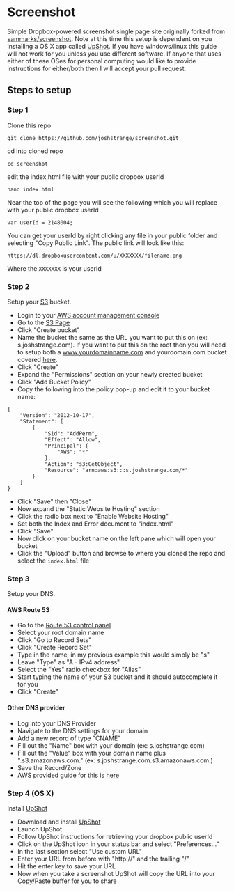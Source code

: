 # Screenshot

Simple Dropbox-powered screenshot single page site originally forked from [sammarks/screenshot](https://github.com/sammarks/screenshot). Note at this time this setup is dependent on you installing a OS X app called [UpShot](http://upshot.it/). If you have windows/linux this guide will not work for you unless you use different software. If anyone that uses either of these OSes for personal computing would like to provide instructions for either/both then I will accept your pull request.


## Steps to setup

### Step 1

Clone this repo

````
git clone https://github.com/joshstrange/screenshot.git
````

cd into cloned repo

````
cd screenshot
````

edit the index.html file with your public dropbox userId

````
nano index.html
````

Near the top of the page you will see the following which you will replace with your public dropbox userId

````
var userId = 2148004;
````

You can get your userId by right clicking any file in your public folder and selecting "Copy Public Link". The public link will look like this:

````
https://dl.dropboxusercontent.com/u/XXXXXXX/filename.png
````

Where the `XXXXXXX` is your userId

### Step 2

Setup your [S3](http://aws.amazon.com/s3) bucket. 

* Login to your [AWS account management console](https://console.aws.amazon.com/console/home)
* Go to the [S3 Page](https://console.aws.amazon.com/s3/home)
* Click "Create bucket"
* Name the bucket the same as the URL you want to put this on (ex: s.joshstrange.com). If you want to put this on the root then you will need to setup both a www.yourdomainname.com and yourdomain.com bucket covered [here](http://docs.aws.amazon.com/AmazonS3/latest/dev/website-hosting-custom-domain-walkthrough.html).
* Click "Create"
* Expand the "Permissions" section on your newly created bucket
* Click "Add Bucket Policy"
* Copy the following into the policy pop-up and edit it to your bucket name:

````
{
	"Version": "2012-10-17",
	"Statement": [
		{
			"Sid": "AddPerm",
			"Effect": "Allow",
			"Principal": {
				"AWS": "*"
			},
			"Action": "s3:GetObject",
			"Resource": "arn:aws:s3:::s.joshstrange.com/*"
		}
	]
}
````
* Click "Save" then "Close"
* Now expand the "Static Website Hosting" section
* Click the radio box next to "Enable Website Hosting"
* Set both the Index and Error document to "index.html"
* Click "Save"
* Now click on your bucket name on the left pane which will open your bucket
* Click the "Upload" button and browse to where you cloned the repo and select the `index.html` file


### Step 3

Setup your DNS.

#### AWS Route 53

* Go to the [Route 53 control panel](https://console.aws.amazon.com/route53/home)
* Select your root domain name
* Click "Go to Record Sets"
* Click "Create Record Set"
* Type in the name, in my previous example this would simply be "s"
* Leave "Type" as "A - IPv4 address"
* Select the "Yes" radio checkbox for "Alias"
* Start typing the name of your S3 bucket and it should autocomplete it for you
* Click "Create"

#### Other DNS provider

* Log into your DNS Provider
* Navigate to the DNS settings for your domain
* Add a new record of type "CNAME"
* Fill out the "Name" box with your domain (ex: s.joshstrange.com)
* Fill out the "Value" box with your domain name plus ".s3.amazonaws.com." (ex: s.joshstrange.com.s3.amazonaws.com.)
* Save the Record/Zone
* AWS provided guide for this is [here](http://docs.aws.amazon.com/AmazonS3/latest/dev/VirtualHosting.html#VirtualHostingCustomURLs)

### Step 4 (OS X)

Install [UpShot](http://upshot.it/)

* Download and install [UpShot](http://upshot.it/)
* Launch UpShot
* Follow UpShot instructions for retrieving your dropbox public userId
* Click on the UpShot icon in your status bar and select "Preferences..."
* In the last section select "Use custom URL"
* Enter your URL from before with "http://" and the trailing "/"
* Hit the enter key to save your URL
* Now when you take a screenshot UpShot will copy the URL into your Copy/Paste buffer for you to share

